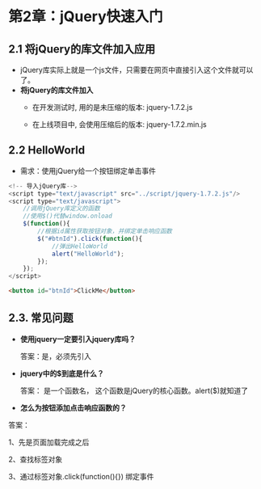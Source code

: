 # 第2章：jQuery快速入门

## 2.1 将jQuery的库文件加入应用

- jQuery库实际上就是一个js文件，只需要在网页中直接引入这个文件就可以了。
- **将jQuery的库文件加入**
  - 在开发测试时, 用的是未压缩的版本: jquery-1.7.2.js

  - 在上线项目中, 会使用压缩后的版本: jquery-1.7.2.min.js

## 2.2 HelloWorld

- 需求：使用jQuery给一个按钮绑定单击事件

```javascript
<!-- 导入jQuery库-->
<script type="text/javascript" src="../script/jquery-1.7.2.js"/>
<script type="text/javascript">
    //调用jQuery库定义的函数
    //使用$()代替window.onload
	$(function(){
    	//根据id属性获取按钮对象，并绑定单击响应函数
		$("#btnId").click(function(){
            //弹出HelloWorld
			alert("HelloWorld");
		});
	});
</script>

```

```html
<button id="btnId">ClickMe</button>
```



## 2.3. 常见问题

- **使用jquery一定要引入jquery库吗？**

  答案：是，必须先引入 

- **jquery中的$到底是什么？**

  答案： 是一个函数名， 这个函数是jQuery的核心函数。alert($)就知道了

-  **怎么为按钮添加点击响应函数的？**

  答案：     

   1、先是页面加载完成之后

   2、查找标签对象

   3、通过标签对象.click(function(){}) 绑定事件 
